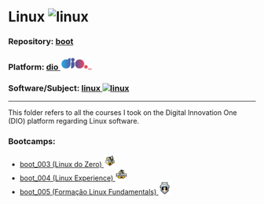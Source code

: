 # Linux   <img src="https://cdn.jsdelivr.net/gh/devicons/devicon/icons/linux/linux-original.svg" alt="linux" width="auto" height="45">

### Repository: [boot](../../)
### Platform: <a href="../">dio   <img src="https://github.com/PedroHeeger/main/blob/main/0-aux/logos/plataforma/dio.jpeg" alt="dio" width="auto" height="25"></a>
### Software/Subject: <a href="./">linux   <img src="https://cdn.jsdelivr.net/gh/devicons/devicon/icons/linux/linux-original.svg" alt="linux" width="auto" height="25"></a>

---

This folder refers to all the courses I took on the Digital Innovation One (DIO) platform regarding Linux software.

### Bootcamps:
- <a href="./boot_003/">boot_003 (Linux do Zero)   <img src="./boot_003/0-aux/logo_boot.png" alt="boot_03" width="auto" height="25"></a>
- <a href="./boot_004/">boot_004 (Linux Experience)   <img src="./boot_004/0-aux/logo_boot.png" alt="boot_03" width="auto" height="25"></a>
- <a href="./boot_005/">boot_005 (Formação Linux Fundamentals)   <img src="./boot_005/0-aux/logo_boot.png" alt="boot_03" width="auto" height="25"></a>